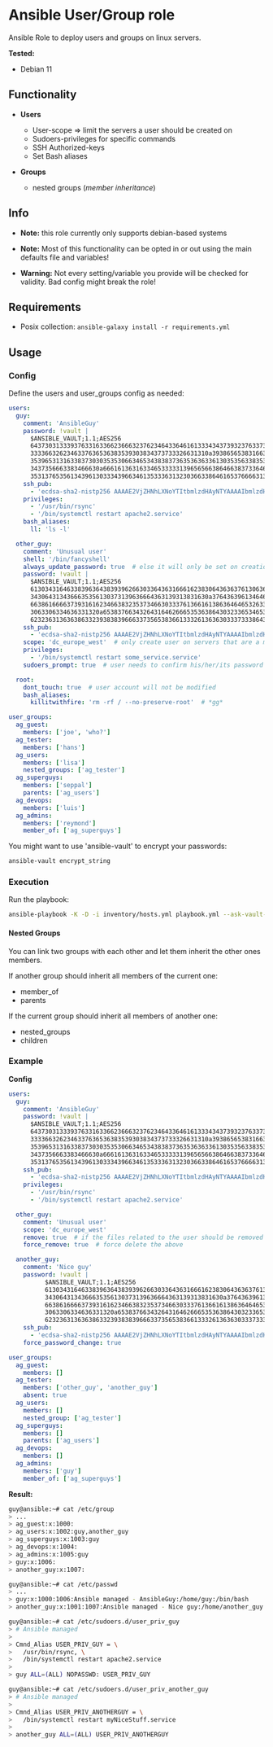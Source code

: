 # Ansible User/Group role

Ansible Role to deploy users and groups on linux servers.


**Tested:**
* Debian 11

## Functionality

* **Users**
  * User-scope => limit the servers a user should be created on
  * Sudoers-privileges for specific commands
  * SSH Authorized-keys
  * Set Bash aliases


* **Groups**
  * nested groups (_member inheritance_)

## Info

* **Note:** this role currently only supports debian-based systems


* **Note:** Most of this functionality can be opted in or out using the main defaults file and variables!


* **Warning:** Not every setting/variable you provide will be checked for validity. Bad config might break the role!


## Requirements

* Posix collection: ```ansible-galaxy install -r requirements.yml```


## Usage

### Config

Define the users and user_groups config as needed:
```yaml
users:
  guy:
    comment: 'AnsibleGuy'
    password: !vault |
      $ANSIBLE_VAULT;1.1;AES256
      64373031333937633163366236663237623464336461613334343739323763373330393930666331
      3333663262346337636536383539303834373733326631310a393865653831663238383937626238
      35396531316338373030353530663465343838373635363633613035356338353366373231343264
      3437356663383466630a666161363163346533333139656566386466383733646134616166376638
      35313765356134396130333439663461353336313230366338646165376666313232
    ssh_pub:
      - 'ecdsa-sha2-nistp256 AAAAE2VjZHNhLXNoYTItbmlzdHAyNTYAAAAIbmlzdHAyNTYAAABBBKkIlii1iJM240yPSPS5WhrdQwGFa7BTJZ59ia40wgVWjjg1JlTtr9K2W66fNb2zNO7tLkaNzPddMEsov2bJAno= guy@ansibleguy.net'
    privileges:
      - '/usr/bin/rsync'
      - '/bin/systemctl restart apache2.service'
    bash_aliases:
      ll: 'ls -l'

  other_guy:
    comment: 'Unusual user'
    shell: '/bin/fancyshell'
    always_update_password: true  # else it will only be set on creation
    password: !vault |
      $ANSIBLE_VAULT;1.1;AES256
      61303431646338396364383939626630336436316661623830643636376130636163356234333464
      3430643134366635356130373139636664363139313831630a376436396134646665306361366464
      66386166663739316162346638323537346630333761366161386364646532633434613964396264
      3063306334636331320a653837663432643164626665353638643032336534653239666534373562
      62323631363638633239383839666337356538366133326136363033373338643138
    ssh_pub:
      - 'ecdsa-sha2-nistp256 AAAAE2VjZHNhLXNoYTItbmlzdHAyNTYAAAAIbmlzdHAyNTYAAABBBBxS1MoeqDyN6+ZKsnLJHIA0/5nVQ6+a1Bgwknx3U7lGlqFIki/HgUX089YUzhbEKcxzTlR3Ji+gLnxhBZhe700= other@ansibleguy.net'
    scope: 'dc_europe_west'  # only create user on servers that are a member of the inventory-group 'dc_europe_west'
    privileges:
      - '/bin/systemctl restart some_service.service'
    sudoers_prompt: true  # user needs to confirm his/her/its password if running the listed commands via 'sudo'

  root:
    dont_touch: true  # user account will not be modified
    bash_aliases:
      killitwithfire: 'rm -rf / --no-preserve-root'  # *gg*

user_groups:
  ag_guest:
    members: ['joe', 'who?']
  ag_tester:
    members: ['hans']
  ag_users:
    members: ['lisa']
    nested_groups: ['ag_tester']
  ag_superguys:
    members: ['seppal']
    parents: ['ag_users']
  ag_devops:
    members: ['luis']
  ag_admins:
    members: ['reymond']
    member_of: ['ag_superguys']
```

You might want to use 'ansible-vault' to encrypt your passwords:
```bash
ansible-vault encrypt_string
```

### Execution

Run the playbook:
```bash
ansible-playbook -K -D -i inventory/hosts.yml playbook.yml --ask-vault-pass
```

#### Nested Groups
You can link two groups with each other and let them inherit the other ones members.

If another group should inherit all members of the current one:
* member_of
* parents

If the current group should inherit all members of another one:
* nested_groups
* children


### Example


**Config**
```yaml
users:
  guy:
    comment: 'AnsibleGuy'
    password: !vault |
      $ANSIBLE_VAULT;1.1;AES256
      64373031333937633163366236663237623464336461613334343739323763373330393930666331
      3333663262346337636536383539303834373733326631310a393865653831663238383937626238
      35396531316338373030353530663465343838373635363633613035356338353366373231343264
      3437356663383466630a666161363163346533333139656566386466383733646134616166376638
      35313765356134396130333439663461353336313230366338646165376666313232
    ssh_pub:
      - 'ecdsa-sha2-nistp256 AAAAE2VjZHNhLXNoYTItbmlzdHAyNTYAAAAIbmlzdHAyNTYAAABBBKkIlii1iJM240yPSPS5WhrdQwGFa7BTJZ59ia40wgVWjjg1JlTtr9K2W66fNb2zNO7tLkaNzPddMEsov2bJAno= guy@ansibleguy.net'
    privileges:
      - '/usr/bin/rsync'
      - '/bin/systemctl restart apache2.service'

  other_guy:
    comment: 'Unusual user'
    scope: 'dc_europe_west'
    remove: true  # if the files related to the user should be removed once he/she/it gets deleted
    force_remove: true  # force delete the above

  another_guy:
    comment: 'Nice guy'
    password: !vault |
          $ANSIBLE_VAULT;1.1;AES256
          61303431646338396364383939626630336436316661623830643636376130636163356234333464
          3430643134366635356130373139636664363139313831630a376436396134646665306361366464
          66386166663739316162346638323537346630333761366161386364646532633434613964396264
          3063306334636331320a653837663432643164626665353638643032336534653239666534373562
          62323631363638633239383839666337356538366133326136363033373338643138
    ssh_pub:
      - 'ecdsa-sha2-nistp256 AAAAE2VjZHNhLXNoYTItbmlzdHAyNTYAAAAIbmlzdHAyNTYAAABBBBcfYHDR8O4A9uIHnw3v25rDPtqDlRmFIyJc1fxZx90K6BUNXV+TTkFH836EftHVAaMdlMZSfNm9O+o0UbrvbaI= another@ansibleguy.net'
    force_password_change: true

user_groups:
  ag_guest:
    members: []
  ag_tester:
    members: ['other_guy', 'another_guy']
    absent: true
  ag_users:
    members: []
    nested_group: ['ag_tester']
  ag_superguys:
    members: []
    parents: ['ag_users']
  ag_devops:
    members: []
  ag_admins:
    members: ['guy']
    member_of: ['ag_superguys']

```

**Result:**
```bash
guy@ansible:~# cat /etc/group
> ...
> ag_guest:x:1000:
> ag_users:x:1002:guy,another_guy
> ag_superguys:x:1003:guy
> ag_devops:x:1004:
> ag_admins:x:1005:guy
> guy:x:1006:
> another_guy:x:1007:

guy@ansible:~# cat /etc/passwd
> ...
> guy:x:1000:1006:Ansible managed - AnsibleGuy:/home/guy:/bin/bash
> another_guy:x:1001:1007:Ansible managed - Nice guy:/home/another_guy:/bin/bash

guy@ansible:~# cat /etc/sudoers.d/user_priv_guy 
> # Ansible managed
> 
> Cmnd_Alias USER_PRIV_GUY = \
>   /usr/bin/rsync, \
>   /bin/systemctl restart apache2.service
> 
> guy ALL=(ALL) NOPASSWD: USER_PRIV_GUY

guy@ansible:~# cat /etc/sudoers.d/user_priv_another_guy 
> # Ansible managed
> 
> Cmnd_Alias USER_PRIV_ANOTHERGUY = \
>   /bin/systemctl restart myNiceStuff.service
> 
> another_guy ALL=(ALL) USER_PRIV_ANOTHERGUY
```